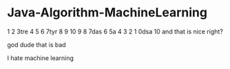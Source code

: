 # Java-Algorithm-MachineLearning
1
2
3tre
4
5
6
7tyr
8
9
10
9
8
7das
6
5a
4
3
2
1
0dsa
10
and that is nice right?

god dude that is bad

I hate machine learning
